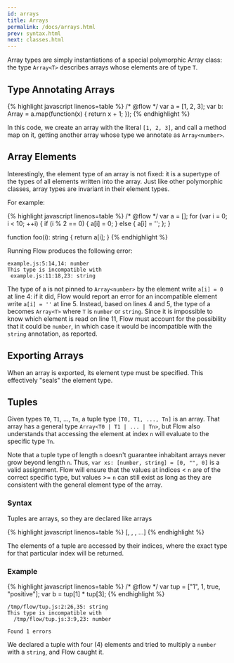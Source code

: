 ```yaml
---
id: arrays
title: Arrays
permalink: /docs/arrays.html
prev: syntax.html
next: classes.html
---
```


Array types are simply instantiations of a special polymorphic Array class:
the type `Array<T>` describes arrays whose elements are of type `T`.

## Type Annotating Arrays

{% highlight javascript linenos=table %}
/* @flow */
var a = [1, 2, 3];
var b: Array<number> = a.map(function(x) { return x + 1; });
{% endhighlight %}

In this code, we create an array with the literal `[1, 2, 3]`, and call a method map on it, getting another array whose type we annotate as `Array<number>`.

## Array Elements

Interestingly, the element type of an array is not fixed: it is a supertype of
the types of all elements written into the array. Just like other polymorphic
classes, array types are invariant in their element types.

For example:

{% highlight javascript linenos=table %}
/* @flow */
var a = [];
for (var i = 0; i < 10; ++i) {
  if (i % 2 == 0) {
    a[i] = 0;
  } else {
    a[i] = '';
  };
}

function foo(i): string { return a[i]; }
{% endhighlight %}

Running Flow produces the following error:

```bbcode
example.js:5:14,14: number
This type is incompatible with
 example.js:11:18,23: string
```

The type of a is not pinned to `Array<number>` by the element write `a[i] = 0`
at line 4: if it did, Flow would report an error for an incompatible element
write `a[i] = ''` at line 5. Instead, based on lines 4 and 5, the type of a
becomes `Array<T>` where `T` is `number` or `string`. Since it is impossible
to know which element is read on line 11, Flow must account for the possibility
that it could be `number`, in which case it would be incompatible with the
`string` annotation, as reported.

## Exporting Arrays

When an array is exported, its element type must be specified. This effectively "seals" the element type.

## Tuples

Given types `T0`, `T1`, ..., `Tn`, a tuple type `[T0, T1, ..., Tn]` is an
array. That array has a general type `Array<T0 | T1 | ... | Tn>`, but Flow also
understands that accessing the element at index `n` will evaluate to the
specific type `Tn`.

Note that a tuple type of length `n` doesn't guarantee inhabitant arrays never
grow beyond length `n`. Thus, `var xs: [number, string] = [0, "", 0]` is a
valid assignment. Flow will ensure that the values at indices < `n` are of the
correct specific type, but values >= `n` can still exist as long as they are
consistent with the general element type of the array.

### Syntax

Tuples are arrays, so they are declared like arrays

{% highlight javascript linenos=table %}
[<type1>, <type2>, <type3>, ...]
{% endhighlight %}

The elements of a tuple are accessed by their indices, where the exact type 
for that particular index will be returned.

### Example

{% highlight javascript linenos=table %}
/* @flow */
var tup = ["1", 1, true, "positive"];
var b = tup[1] * tup[3];
{% endhighlight %} 

```
/tmp/flow/tup.js:2:26,35: string
This type is incompatible with
  /tmp/flow/tup.js:3:9,23: number

Found 1 errors
```

We declared a tuple with four (4) elements and tried to multiply a `number` with a `string`, and Flow caught it. 
